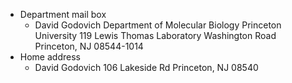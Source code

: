 - Department mail box
	- David Godovich
	  Department of Molecular Biology
	  Princeton University
	  119 Lewis Thomas Laboratory
	  Washington Road
	  Princeton, NJ 08544-1014
- Home address
	- David Godovich
	  106 Lakeside Rd
	  Princeton, NJ 08540